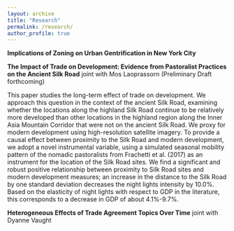 ```yaml
---
layout: archive
title: "Research"
permalink: /research/
author_profile: true
---
```


**Implications of Zoning on Urban Gentrification in New York City**

**The Impact of Trade on Development: Evidence from Pastoralist Practices on the Ancient Silk Road** joint with Mos Laoprassorn (Preliminary Draft forthcoming)

This paper studies the long-term effect of trade on development. We approach this question in the context of the ancient Silk Road, examining whether the locations along the highland Silk Road continue to be relatively more developed than other locations in the highland region along the Inner Asia Mountain Corridor that were not on the ancient Silk Road. We proxy for modern development using high-resolution satellite imagery. To provide a causal effect between proximity to the Silk Road and modern development, we adopt a novel instrumental variable, using a simulated seasonal mobility pattern of the nomadic pastoralists from Frachetti et al. (2017) as an instrument for the location of the Silk Road sites. We find a significant and robust positive relationship between proximity to Silk Road sites and modern development measures; an increase in the distance to the Silk Road by one standard deviation decreases the night lights intensity by 10.0%. Based on the elasticity of night lights with respect to GDP in the literature, this corresponds to a decrease in GDP of about 4.1%-9.7%.

**Heterogeneous Effects of Trade Agreement Topics Over Time** joint with Dyanne Vaught
